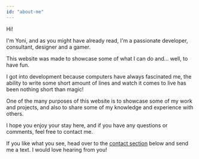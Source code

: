 ```yaml
---
id: "about-me"
---
```


Hi!

I'm Yoni, and as you might have already read, I'm a passionate developer, consultant, designer and a gamer. 



This website was made to showcase some of what I can do and... well, to have fun.

I got into development because computers have always fascinated me, the ability to write some short amount of lines and watch it comes to live has been nothing short than magic!

One of the many purposes of this website is to showcase some of my work and projects, and also to share some of my knowledge and experience with others.

I hope you enjoy your stay here, and if you have any questions or comments, feel free to contact me.

 
 If you like what you see, head over to the [contact section](#contact) below and send me a text. I would love hearing from you!